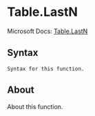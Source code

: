 ---
---

# Table.LastN

Microsoft Docs: [Table.LastN](https://docs.microsoft.com/en-us/powerquery-m/table-lastn)

## Syntax

```
Syntax for this function.
```

## About

About this function.

